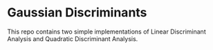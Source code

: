 # Gaussian Discriminants

This repo contains two simple implementations of Linear Discriminant Analysis and Quadratic Discriminant Analysis.

